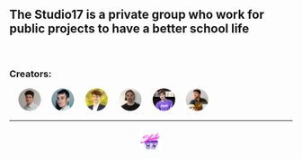 ## The Studio17 is a private group who work for public projects to have a better school life

<br>

### Creators:

&nbsp; &nbsp;
<a href="https://github.com/Clement-Fernandes" target="_blank"><img src="https://github.com/Studio-17/.github/blob/master/.assets/clement.png" width="40"></a>
&nbsp; &nbsp;
<a href="https://github.com/Darkuore" target="_blank"><img src="https://github.com/Studio-17/.github/blob/master/.assets/gurvan.png" width="40"></a>
&nbsp; &nbsp;
<a href="https://github.com/martinvanaud" target="_blank"><img src="https://github.com/Studio-17/.github/blob/master/.assets/martin.png" width="40"></a>
&nbsp; &nbsp;
<a href="https://github.com/victorpalle" target="_blank"><img src="https://github.com/Studio-17/.github/blob/master/.assets/victor.png" width="40"></a>
&nbsp; &nbsp;
<a href="https://github.com/ValentinDurieux" target="_blank"><img src="https://github.com/Studio-17/.github/blob/master/.assets/valentin.png" width="40"></a>
&nbsp; &nbsp;
<a href="https://github.com/psYshiX-07" target="_blank"><img src="https://github.com/Studio-17/.github/blob/master/.assets/maxime.png" width="40"></a>

---

<div align="center">

<a href="https://github.com/Studio-17" target="_blank"><img src="https://github.com/Studio-17/.github/blob/master/.assets/studio17-icon.png" width="40"></a>

</div>
